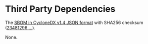 # Third Party Dependencies

<!--[[[fill sbom_sha256()]]]-->
The [SBOM in CycloneDX v1.4 JSON format](https://git.sr.ht/~sthagen/mapology/blob/default/sbom.json) with SHA256 checksum ([23481296 ...](https://git.sr.ht/~sthagen/mapology/blob/default/sbom.json.sha256 "sha256:234812965d205fa00c6a194a855e168dfb9461b2ceddc98f53bd610f91dd0ab1")).
<!--[[[end]]] (checksum: db8bb9b6b6b3b208464a5df504bae4f0)-->

None.

